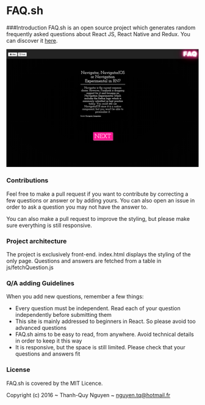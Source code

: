 # FAQ.sh

###Introduction
FAQ.sh is an open source project which generates random frequently asked questions about React JS, React Native and Redux. You can discover it [here](http://faq.sh/).

![Screenshot](https://github.com/tnguyen42/tnguyen42.github.io/blob/master/FAQ/faq.png)

### Contributions
Feel free to make a pull request if you want to contribute by correcting a few questions or answer or by adding yours.
You can also open an issue in order to ask a question you may not have the answer to.

You can also make a pull request to improve the styling, but please make sure everything is still responsive.

### Project architecture
The project is exclusively front-end.
index.html displays the styling of the only page. Questions and answers are fetched from a table in js/fetchQuestion.js

### Q/A adding Guidelines
When you add new questions, remember a few things:
- Every question must be independent. Read each of your question independently before submitting them
- This site is mainly addressed to beginners in React. So please avoid too advanced questions
- FAQ.sh aims to be easy to read, from anywhere. Avoid technical details in order to keep it this way
- It is responsive, but the space is still limited. Please check that your questions and answers fit

### License
FAQ.sh is covered by the MIT Licence.

Copyright (c) 2016 ~ Thanh-Quy Nguyen ~ nguyen.tq@hotmail.fr
